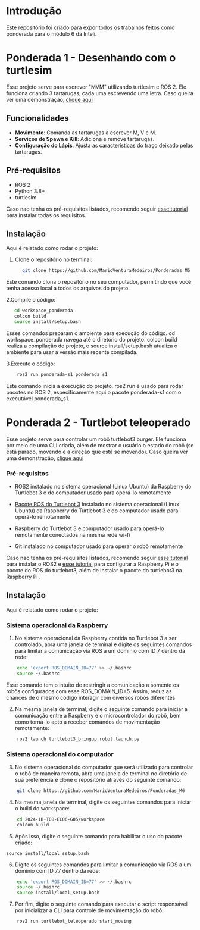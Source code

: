 # Introdução

Este repositório foi criado para expor todos os trabalhos feitos como ponderada para o módulo 6 da Inteli.

# Ponderada 1 - Desenhando com o turtlesim

Esse projeto serve para escrever "MVM" utilizando turtlesim e ROS 2. Ele funciona criando 3 tartarugas, cada uma escrevendo uma letra. Caso queira ver uma demonstração, [clique aqui](https://youtu.be/mZQxjUkAhuc/)

## Funcionalidades

- **Movimento**: Comanda as tartarugas à escrever M, V e M.
- **Serviços de Spawn e Kill**: Adiciona e remove tartarugas.
- **Configuração do Lápis**: Ajusta as características do traço deixado pelas tartarugas.

## Pré-requisitos

- ROS 2
- Python 3.8+
- turtlesim

Caso nao tenha os pré-requisitos listados, recomendo seguir [esse tutorial](https://rmnicola.github.io/m6-ec-encontros/E01/ros) para instalar todas os requisitos.

## Instalação

Aqui é relatado como rodar o projeto:

1. Clone o repositório no terminal:

```bash
      git clone https://github.com/MarioVenturaMedeiros/Ponderadas_M6
```
Este comando clona o repositório no seu computador, permitindo que você tenha acesso local a todos os arquivos do projeto.

2.Compile o código:

```bash
   cd workspace_ponderada
   colcon build
   source install/setup.bash
```

Esses comandos preparam o ambiente para execução do código. cd workspace_ponderada navega até o diretório do projeto. colcon build realiza a compilação do projeto, e source install/setup.bash atualiza o ambiente para usar a versão mais recente compilada.

3.Execute o código:

```bash 
    ros2 run ponderada-s1 ponderada_s1
```

Este comando inicia a execução do projeto. ros2 run é usado para rodar pacotes no ROS 2, especificamente aqui o pacote ponderada-s1 com o executável ponderada_s1.

# Ponderada 2 - Turtlebot teleoperado

Esse projeto serve para controlar um robô turtlebot3 burger. Ele funciona por meio de uma CLI criada, além de mostrar o usuário o estado do robô (se está parado, movendo e a direção que está se movendo). Caso queira ver uma demonstração, [clique aqui](https://www.youtube.com/embed/wLLeXSeqaAc?si=vfi_e0yc8g3TCSf2)

### Pré-requisitos

- ROS2 instalado no sistema operacional (Linux Ubuntu) da Raspberry do Turtlebot 3 e do computador usado para operá-lo remotamente

- [Pacote ROS do Turtlebot 3](https://github.com/ROBOTIS-GIT/turtlebot3/tree/master) instalado no sistema operacional (Linux Ubuntu) da Raspberry do Turtlebot 3 e do computador usado para operá-lo remotamente

- Raspberry do Turtlebot 3 e computador usado para operá-lo remotamente conectados na mesma rede wi-fi

- Git instalado no computador usado para operar o robô remotamente

Caso nao tenha os pré-requisitos listados, recomendo seguir [esse tutorial](https://rmnicola.github.io/m6-ec-encontros/E01/ros) para instalar o ROS2 e [esse tutorial](hhttps://rmnicola.github.io/m6-ec-encontros/setupturtle) para configurar a Raspberry Pi e o pacote do ROS do turtlebot3, além de instalar o pacote do turtlebot3 na Raspberry Pi .

## Instalação

Aqui é relatado como rodar o projeto:

### Sistema operacional da Raspberry

1. No sistema operacional da Raspberry contida no Turtlebot 3 a ser controlado, abra uma janela de terminal e digite os seguintes comandos para limitar a comunicação via ROS a um domínio com ID 7 dentro da rede:

```bash
    echo 'export ROS_DOMAIN_ID=77' >> ~/.bashrc
    source ~/.bashrc
```

Esse comando tem o intuito de restringir a comunicação a somente os robôs configurados com esse ROS_DOMAIN_ID=5. Assim, reduz as chances de o mesmo código interagir com diversos robôs diferentes

2. Na mesma janela de terminal, digite o seguinte comando para iniciar a comunicação entre a Raspberry e o microcontrolador do robô, bem como torná-lo apto a receber comandos de movimentação remotamente:

```bash
    ros2 launch turtlebot3_bringup robot.launch.py
```

### Sistema operacional do computador

3. No sistema operacional do computador que será utilizado para controlar o robô de maneira remota, abra uma janela de terminal no diretório de sua preferência e clone o repositório através do seguinte comando:

```bash
    git clone https://github.com/MarioVenturaMedeiros/Ponderadas_M6
```

4. Na mesma janela de terminal, digite os seguintes comandos para iniciar o build do workspace:

```bash
    cd 2024-1B-T08-EC06-G05/workspace
    colcon build
```

5. Após isso, digite o seguinte comando para habilitar o uso do pacote criado:

`source install/local_setup.bash`

6. Digite os seguintes comandos para limitar a comunicação via ROS a um domínio com ID 77 dentro da rede:

```bash
    echo 'export ROS_DOMAIN_ID=77' >> ~/.bashrc
    source ~/.bashrc
    source install/local_setup.bash
```

7. Por fim, digite o seguinte comando para executar o script responsável por inicializar a CLI para controle de movimentação do robô:

```bash
    ros2 run turtlebot_teleoperado start_moving
```